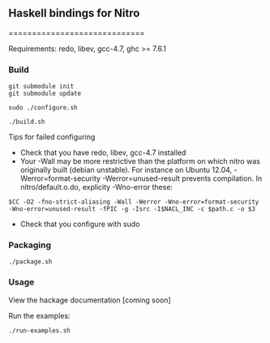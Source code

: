 ## Haskell bindings for Nitro
=============================

Requirements: redo, libev, gcc-4.7, ghc >= 7.6.1


### Build

```
git submodule init
git submodule update

sudo ./configure.sh

./build.sh
```

Tips for failed configuring

* Check that you have redo, libev, gcc-4.7 installed
* Your -Wall may be more restrictive than the platform on which nitro was originally built (debian unstable).  For instance on Ubuntu 12.04, -Werror=format-security -Werror=unused-result prevents compilation.  In nitro/default.o.do, explicity -Wno-error these:
```
$CC -O2 -fno-strict-aliasing -Wall -Werror -Wno-error=format-security -Wno-error=unused-result -fPIC -g -Isrc -I$NACL_INC -c $path.c -o $3
```
* Check that you configure with sudo

### Packaging

```
./package.sh
```

### Usage

View the hackage documentation [coming soon]

Run the examples:

```
./run-examples.sh
```
